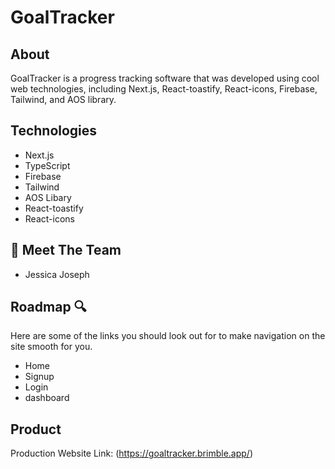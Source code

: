 # GoalTracker 

## About 
GoalTracker is a progress tracking software that was developed using cool  web technologies, including Next.js, React-toastify, React-icons, Firebase, Tailwind, and AOS library.

## Technologies 
- Next.js
- TypeScript
- Firebase
- Tailwind
- AOS Libary
- React-toastify
- React-icons

## 👋  Meet The Team
- Jessica Joseph

## Roadmap 🔍
Here are some of the links you should look out for to make navigation on the site smooth for you. 

- Home
- Signup
- Login 
- dashboard

<!-- THE PRODUCT LINK -->

## Product 
Production Website Link: (https://goaltracker.brimble.app/)
